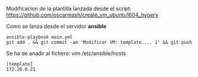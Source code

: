 Modificacion de la plantilla lanzada desde el script: https://github.com/oscarmash/create_vm_ubuntu1604_hyperv

Como se lanza desde el servidor **ansible**
```
ansible-playbook main.yml
git add . && git commit -am 'Modificar VM: template.... 1' && git push
```
Se ha de anadir al fichero: vim /etc/ansible/hosts
```
[template]
172.26.0.21
```

